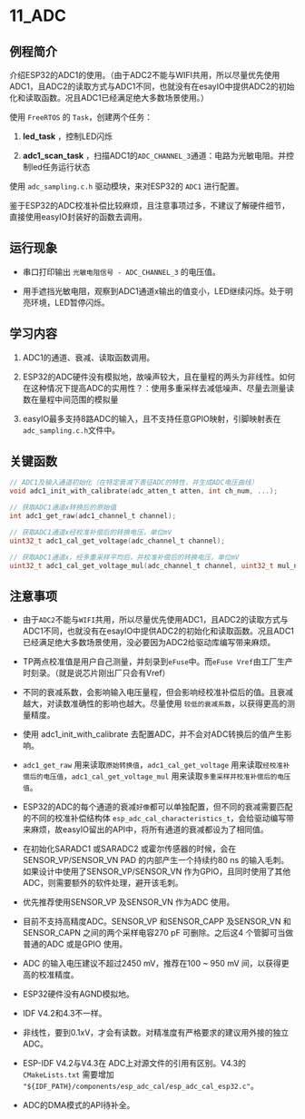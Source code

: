 # 11_ADC

## 例程简介

介绍ESP32的ADC1的使用。（由于ADC2不能与WIFI共用，所以尽量优先使用ADC1，且ADC2的读取方式与ADC1不同，也就没有在esayIO中提供ADC2的初始化和读取函数。况且ADC1已经满足绝大多数场景使用。）

使用 `FreeRTOS` 的 `Task`，创建两个任务：

1. **led_task** ，控制LED闪烁

2. **adc1_scan_task** ，扫描ADC1的`ADC_CHANNEL_3`通道：电路为光敏电阻。并控制led任务运行状态

使用 `adc_sampling.c.h` 驱动模块，来对ESP32的 `ADC1` 进行配置。

鉴于ESP32的ADC校准补偿比较麻烦，且注意事项过多，不建议了解硬件细节，直接使用easyIO封装好的函数去调用。


## 运行现象

* 串口打印输出 `光敏电阻信号 - ADC_CHANNEL_3` 的电压值。

* 用手遮挡光敏电阻，观察到ADC1通道x输出的值变小，LED继续闪烁。处于明亮环境，LED暂停闪烁。


## 学习内容

1. ADC1的通道、衰减、读取函数调用。

2. ESP32的ADC硬件没有模拟地，故噪声较大，且在量程的两头为非线性。如何在这种情况下提高ADC的实用性？：使用多重采样去减低噪声、尽量去测量读数在量程中间范围的模拟量

3. easyIO最多支持8路ADC的输入，且不支持任意GPIO映射，引脚映射表在`adc_sampling.c.h`文件中。


## 关键函数

```c
// ADC1及输入通道初始化（在特定衰减下表征ADC的特性，并生成ADC电压曲线）
void adc1_init_with_calibrate(adc_atten_t atten, int ch_num, ...);

// 获取ADC1通道x转换后的原始值
int adc1_get_raw(adc1_channel_t channel);

// 获取ADC1通道x经校准补偿后的转换电压，单位mV
uint32_t adc1_cal_get_voltage(adc_channel_t channel);

// 获取ADC1通道x，经多重采样平均后，并校准补偿后的转换电压，单位mV
uint32_t adc1_cal_get_voltage_mul(adc_channel_t channel, uint32_t mul_num);
```


## 注意事项

- 由于`ADC2`不能与`WIFI`共用，所以尽量优先使用ADC1，且ADC2的读取方式与ADC1不同，也就没有在esayIO中提供ADC2的初始化和读取函数。况且ADC1已经满足绝大多数场景使用，没必要因为ADC2给驱动库编写带来麻烦。

- TP两点校准值是用户自己测量，并刻录到`eFuse`中。而`eFuse Vref`由工厂生产时刻录。（就是说芯片刚出厂只会有Vref）

- 不同的衰减系数，会影响输入电压量程，但会影响经校准补偿后的值。且衰减越大，对读数准确性的影响也越大。尽量使用 `较低的衰减系数`，以获得更高的测量精度。

- 使用 adc1_init_with_calibrate 去配置ADC，并不会对ADC转换后的值产生影响。

- `adc1_get_raw` 用来读取`原始转换值`，`adc1_cal_get_voltage` 用来读取`经校准补偿后的电压值`，`adc1_cal_get_voltage_mul` 用来读取`多重采样并校准补偿后的电压值`。

- ESP32的ADC的每个通道的衰减`好像`都可以单独配置，但不同的衰减需要匹配的不同的校准补偿结构体 `esp_adc_cal_characteristics_t`，会给驱动编写带来麻烦，故easyIO留出的API中，将所有通道的衰减都设为了相同值。

- 在初始化SARADC1 或SARADC2 或霍尔传感器的时候，会在SENSOR_VP/SENSOR_VN PAD 的内部产生一个持续约80 ns 的输入毛刺。如果设计中使用了SENSOR_VP/SENSOR_VN 作为GPIO，且同时使用了其他ADC，则需要额外的软件处理，避开该毛刺。

- 优先推荐使用SENSOR_VP 及SENSOR_VN 作为ADC 使用。

- 目前不支持高精度ADC。SENSOR_VP 和SENSOR_CAPP 及SENSOR_VN 和SENSOR_CAPN 之间的两个采样电容270 pF 可删除。之后这4 个管脚可当做普通的ADC 或是GPIO 使用。

- ADC 的输入电压建议不超过2450 mV，推荐在100 ~ 950 mV 间，以获得更高的校准精度。

- ESP32硬件没有AGND模拟地。

- IDF V4.2和4.3不一样。
- 非线性，要到0.1xV，才会有读数。对精准度有严格要求的建议用外接的独立ADC。

- ESP-IDF V4.2与V4.3在 ADC上对源文件的引用有区别。V4.3的`CMakeLists.txt` 需要增加 `"${IDF_PATH}/components/esp_adc_cal/esp_adc_cal_esp32.c"`。

- ADC的DMA模式的API待补全。
